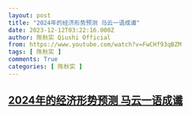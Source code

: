 ```yaml
---
layout: post
title: "2024年的经济形势预测 马云一语成谶"
date: 2023-12-12T03:22:16.000Z
author: 陈秋实 Qiushi Official
from: https://www.youtube.com/watch?v=FwCHf93qBZM
tags: [ 陈秋实 ]
comments: True
categories: [ 陈秋实 ]
---
```

<!--1702351336000-->
[2024年的经济形势预测 马云一语成谶](https://www.youtube.com/watch?v=FwCHf93qBZM)
------

<div>

</div>
